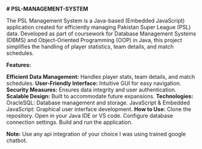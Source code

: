 **# PSL-MANAGEMENT-SYSTEM**

The PSL Management System is a Java-based (Embedded JavaScript) application created for efficiently managing Pakistan Super League (PSL) data. Developed as part of coursework for Database Management Systems (DBMS) and Object-Oriented Programming (OOP) in Java, this project simplifies the handling of player statistics, team details, and match schedules.

**Features:** 

**Efficient Data Management:** Handles player stats, team details, and match schedules.
**User-Friendly Interface:** Intuitive GUI for easy navigation. 
**Security Measures:** Ensures data integrity and user authentication. 
**Scalable Design:** Built to accommodate future expansions.
**Technologies:** OracleSQL: Database management and storage. JavaScript & Embedded JavaScript: Graphical user interface development.
**How to Use:** Clone the repository. Open in your Java IDE or VS code. Configure database connection settings. 
Build and run the application. 

**Note:** Use any api integration of your choice I was using trained google chatbot.
